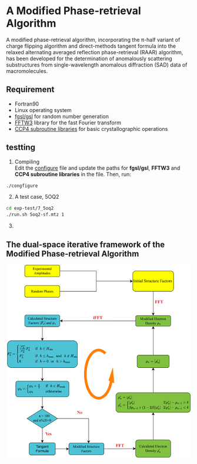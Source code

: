 # A Modified Phase-retrieval Algorithm
  A modified phase-retrieval algorithm, incorporating the π-half variant of charge flipping algorithm and direct-methods tangent formula into the relaxed alternating averaged reflection phase-retrieval (RAAR) algorithm, has been developed for the determination of anomalously scattering substructures from single-wavelength anomalous diffraction (SAD) data of macromolecules. 

## Requirement
- Fortran90
- Linux operating system
- [fgsl/gsl](http://www.gnu.org/software/gsl/) for random number generation
- [FFTW3](http://www.fftw.org) library for the fast Fourier transform
- [CCP4 subroutine libraries](https://www.ccp4.ac.uk/html/index.html) for basic crystallographic operations

## testting
1. Compiling  
Edit the [configure](configure) file and update the paths for  **fgsl/gsl**, **FFTW3** and **CCP4 subroutine libraries** in the file. Then, run:
```bash
./congfigure
```
2. A test case, 5OQ2
```bash
cd exp-test/7_5oq2
./run.sh 5oq2-sf.mtz 1
```
3. 
## The dual-space iterative framework of the  Modified Phase-retrieval Algorithm
<p align="center">
<img align="middle" src="fig/the_iterative_framework.png" width="500" alt="trg"/>
</p>
